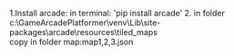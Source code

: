 

1.Install arcade: in terminal: 'pip install arcade'
2. in folder c:\GameArcadePlatformer\venv\Lib\site-packages\arcade\resources\tiled_maps\
copy in folder map:map1,2,3.json
